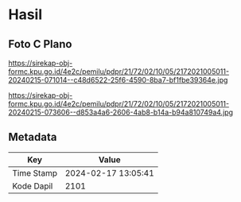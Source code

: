# Hasil

## Foto C Plano

https://sirekap-obj-formc.kpu.go.id/4e2c/pemilu/pdpr/21/72/02/10/05/2172021005011-20240215-071014--c48d6522-25f6-4590-8ba7-bf1fbe39364e.jpg

https://sirekap-obj-formc.kpu.go.id/4e2c/pemilu/pdpr/21/72/02/10/05/2172021005011-20240215-073606--d853a4a6-2606-4ab8-b14a-b94a810749a4.jpg


## Metadata

| Key        | Value               |
| ---------- | ------------------- |
| Time Stamp | 2024-02-17 13:05:41 |
| Kode Dapil | 2101                |




